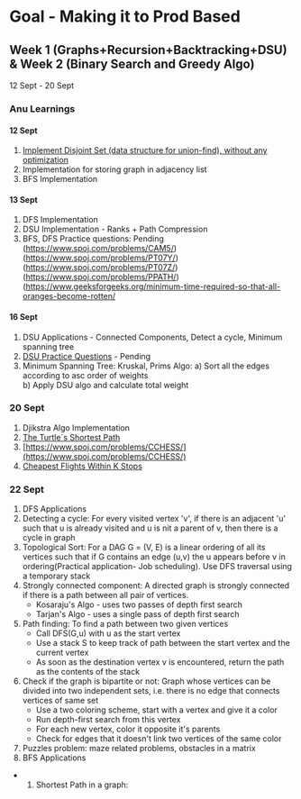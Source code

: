 # Goal - Making it to Prod Based
## Week 1 (Graphs+Recursion+Backtracking+DSU) & Week 2 (Binary Search and Greedy Algo)
12 Sept - 20 Sept
### Anu Learnings

#### 12 Sept
1. [Implement Disjoint Set (data structure for union-find), without any optimization](https://practice.geeksforgeeks.org/problems/disjoint-set-union-find/1)
2. Implementation for storing graph in adjacency list
3. BFS Implementation

#### 13 Sept
1. DFS Implementation
2. DSU Implementation - Ranks + Path Compression
3. BFS, DFS 
Practice questions: Pending</br>
  (https://www.spoj.com/problems/CAM5/)</br>
  (https://www.spoj.com/problems/PT07Y/)</br>
  (https://www.spoj.com/problems/PT07Z/)</br>
  (https://www.spoj.com/problems/PPATH/)</br>
  (https://www.geeksforgeeks.org/minimum-time-required-so-that-all-oranges-become-rotten/</br>

#### 16 Sept
1. DSU Applications - Connected Components, Detect a cycle, Minimum spanning tree
2. [DSU Practice Questions](https://www.hackerearth.com/challenges/competitive/code-monk-disjoint-set-union/problems/) - Pending
3. Minimum Spanning Tree: Kruskal, Prims
  Algo:
  a) Sort all the edges according to asc order of weights</br>
  b) Apply DSU algo and calculate total weight</br>
 
### 20 Sept
1. Djikstra Algo Implementation
2. [The Turtle´s Shortest Path](https://www.spoj.com/problems/TSHPATH/)
3. [https://www.spoj.com/problems/CCHESS/](https://www.spoj.com/problems/CCHESS/)
4. [Cheapest Flights Within K Stops](https://leetcode.com/problems/cheapest-flights-within-k-stops/)

### 22 Sept
1. DFS Applications
  1. Detecting a cycle: For every visited vertex 'v', if there is an adjacent 'u' such that u is already visited and u is nit a parent of v, then there is a cycle in graph
  2. Topological Sort: For a DAG G = (V, E) is a linear ordering of all its vertices such that if G contains an edge (u,v) the u appears before v in ordering(Practical application- Job scheduling). Use DFS traversal using a temporary stack
  3. Strongly connected component: A directed graph is strongly connected if there is a path between all pair of vertices.
      - Kosaraju's Algo - uses two passes of depth first search
      - Tarjan's Algo - uses a single pass of depth first search
  4. Path finding: To find a path between two given vertices
      - Call DFS(G,u) with u as the start vertex
      - Use a stack S to keep track of path between the start vertex and the current vertex
      - As soon as the destination vertex v is encountered, return the path as the contents of the stack
  5. Check if the graph is bipartite or not: Graph whose vertices can be divided into two independent sets, i.e. there is no edge that connects vertices of same set
      - Use a two coloring scheme, start with a vertex and give it a color
      - Run depth-first search from this vertex
      - For each new vertex, color it opposite it's parents
      - Check for edges that it doesn't link two vertices of the same color
  6. Puzzles problem: maze related problems, obstacles in a matrix
2. BFS Applications
  - 1. Shortest Path in a graph: 
